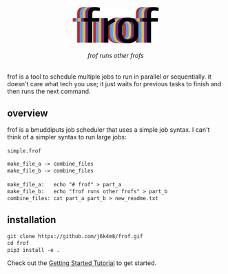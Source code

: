 <p align=center><img align=center src='docs/frof.png' width=200 /></p>
<h6 align=center>frof runs other frofs</h6>
<h3 align=center></h3>

frof is a tool to schedule multiple jobs to run in parallel or sequentially. it doesn't care what tech you use; it just waits for previous tasks to finish and then runs the next command.

## overview

frof is a bmuddiputs job scheduler that uses a simple job syntax. I can't think of a simpler syntax to run large jobs:

`simple.frof`
```
make_file_a -> combine_files
make_file_b -> combine_files

make_file_a:   echo "# frof" > part_a
make_file_b:   echo "frof runs other frofs" > part_b
combine_files: cat part_a part_b > new_readme.txt
```

## installation

```
git clone https://github.com/j6k4m8/frof.gif
cd frof
pip3 install -e .
```

Check out the [Getting Started Tutorial](docs/tutorial.md) to get started.
